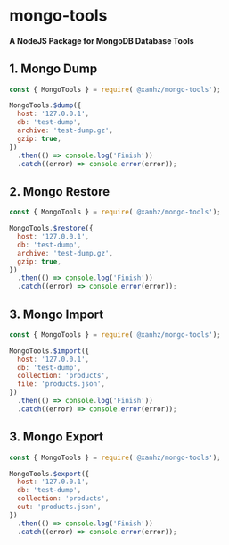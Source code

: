 # mongo-tools

#### A NodeJS Package for MongoDB Database Tools

## 1. Mongo Dump

```js
const { MongoTools } = require('@xanhz/mongo-tools');

MongoTools.$dump({
  host: '127.0.0.1',
  db: 'test-dump',
  archive: 'test-dump.gz',
  gzip: true,
})
  .then(() => console.log('Finish'))
  .catch((error) => console.error(error));
```

## 2. Mongo Restore

```js
const { MongoTools } = require('@xanhz/mongo-tools');

MongoTools.$restore({
  host: '127.0.0.1',
  db: 'test-dump',
  archive: 'test-dump.gz',
  gzip: true,
})
  .then(() => console.log('Finish'))
  .catch((error) => console.error(error));
```

## 3. Mongo Import

```js
const { MongoTools } = require('@xanhz/mongo-tools');

MongoTools.$import({
  host: '127.0.0.1',
  db: 'test-dump',
  collection: 'products',
  file: 'products.json',
})
  .then(() => console.log('Finish'))
  .catch((error) => console.error(error));
```

## 3. Mongo Export

```js
const { MongoTools } = require('@xanhz/mongo-tools');

MongoTools.$export({
  host: '127.0.0.1',
  db: 'test-dump',
  collection: 'products',
  out: 'products.json',
})
  .then(() => console.log('Finish'))
  .catch((error) => console.error(error));
```
